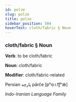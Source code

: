 ```yaml
---
id: polze
slug: polze
title: polze
sidebar_position: 504
hoverText: cloth/fabric § Noun
---
```


### cloth/fabric § Noun

**Verb**: to be cloth/fabric

**Noun**: cloth/fabric

**Modifier**: cloth/fabric-related

Persian پارچه pârče [pʰɑːɾ.t͡ʃʰǽ]

*Indo-Iranian Language Family*
